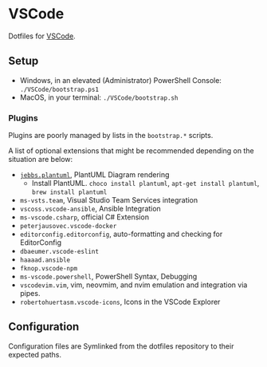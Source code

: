 # VSCode

Dotfiles for [VSCode](https://github.com/Microsoft/vscode).

## Setup

- Windows, in an elevated (Administrator) PowerShell Console: `./VSCode/bootstrap.ps1`
- MacOS, in your terminal: `./VSCode/bootstrap.sh`

### Plugins

Plugins are poorly managed by lists in the `bootstrap.*` scripts.

A list of optional extensions that might be recommended depending on the situation are below:

- [`jebbs.plantuml`](https://marketplace.visualstudio.com/items?itemName=jebbs.plantuml), PlantUML Diagram rendering
  - Install PlantUML. `choco install plantuml`, `apt-get install plantuml`, `brew install plantuml`
- `ms-vsts.team`, Visual Studio Team Services integration
- `vscoss.vscode-ansible`, Ansible Integration
- `ms-vscode.csharp`, official C# Extension
- `peterjausovec.vscode-docker`
- `editorconfig.editorconfig`, auto-formatting and checking for EditorConfig
- `dbaeumer.vscode-eslint`
- `haaaad.ansible`
- `fknop.vscode-npm`
- `ms-vscode.powershell`, PowerShell Syntax, Debugging
- `vscodevim.vim`, vim, neovmim, and nvim emulation and integration via pipes.
- `robertohuertasm.vscode-icons`, Icons in the VSCode Explorer

## Configuration

Configuration files are Symlinked from the dotfiles repository to their expected paths.
